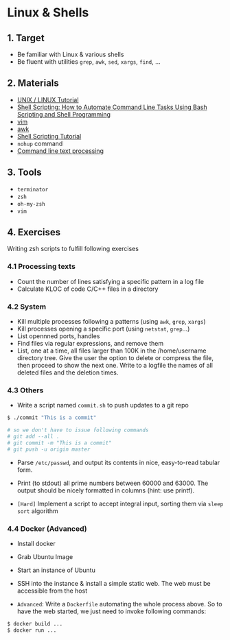 Linux & Shells
============================

## 1. Target

- Be familiar with Linux & various shells
- Be fluent with utilities `grep`, `awk`, `sed`, `xargs`, `find`, ...

## 2. Materials

- [UNIX / LINUX Tutorial](http://www.tutorialspoint.com/unix/)
- [Shell Scripting: How to Automate Command Line Tasks Using Bash Scripting and Shell Programming](https://www.amazon.com/Shell-Scripting-Automate-Command-Programming/dp/151738043X)
- [vim](http://www.openvim.com/)
- [awk](https://www.tutorialspoint.com/awk/)
- [Shell Scripting Tutorial](https://www.shellscript.sh/index.html)
- `nohup` command
- [Command line text processing](https://github.com/learnbyexample/Command-line-text-processing)


## 3. Tools

- `terminator`
- `zsh`
- `oh-my-zsh`
- `vim`

## 4. Exercises

Writing zsh scripts to fulfill following exercises

### 4.1 Processing texts

- Count the number of lines satisfying a specific pattern in a log file
- Calculate KLOC of code C/C++ files in a directory

### 4.2 System

- Kill multiple processes following a patterns (using `awk`, `grep`, `xargs`)
- Kill processes opening a specific port (using `netstat`, `grep`...)
- List opennned ports, handles
- Find files via regular expressions, and remove them
- List, one at a time, all files larger than 100K in the /home/username directory tree. Give the user the option to delete or compress the file, then proceed to show the next one. Write to a logfile the names of all deleted files and the deletion times.

### 4.3 Others
- Write a script named `commit.sh` to push updates to a git repo

```sh
$ ./commit "This is a commit"

# so we don't have to issue following commands
# git add --all .
# git commit -m "This is a commit"
# git push -u origin master
```

- Parse `/etc/passwd`, and output its contents in nice, easy-to-read tabular form.

- Print (to stdout) all prime numbers between 60000 and 63000. The output should be nicely formatted in columns (hint: use printf).

- `[Hard]` Implement a script to accept integral input, sorting them via `sleep sort` algorithm

### 4.4 Docker (Advanced)

- Install docker

- Grab Ubuntu Image

- Start an instance of Ubuntu 

- SSH into the instance & install a simple static web. The web must be accessible from the host

- `Advanced`: Write a `Dockerfile` automating the whole process above. So to have the web started, we just need to invoke following commands:

```sh
$ docker build ...
$ docker run ...
```

